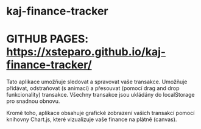 # kaj-finance-tracker
# GITHUB PAGES: https://xsteparo.github.io/kaj-finance-tracker/
Tato aplikace umožňuje sledovat a spravovat vaše transakce. Umožňuje přidávat, odstraňovat (s animací) a přesouvat (pomocí drag and drop funkcionality) transakce. Všechny transakce jsou ukládány do localStorage pro snadnou obnovu.

Kromě toho, aplikace obsahuje grafické zobrazení vašich transakcí pomocí knihovny Chart.js, které vizualizuje vaše finance na plátně (canvas). 
